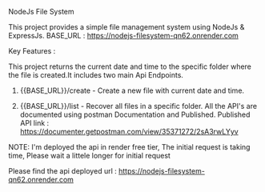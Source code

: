 NodeJs File System



This project provides a simple file management system using NodeJs & ExpressJs.
BASE_URL : https://nodejs-filesystem-qn62.onrender.com

Key Features :

This project returns the current date and time to the specific folder where the file is created.It includes two main Api Endpoints.

1. {{BASE_URL}}/create - Create a new file with current date and time.

2. {{BASE_URL}}/list - Recover all files in a specific folder.
All the API's are documented using postman Documentation and Published.
Published API link : https://documenter.getpostman.com/view/35371272/2sA3rwLYyv

NOTE: I'm deployed the api in render free tier, The initial request is taking time, Please wait a littele longer for initial request

Please find the api deployed url : https://nodejs-filesystem-qn62.onrender.com